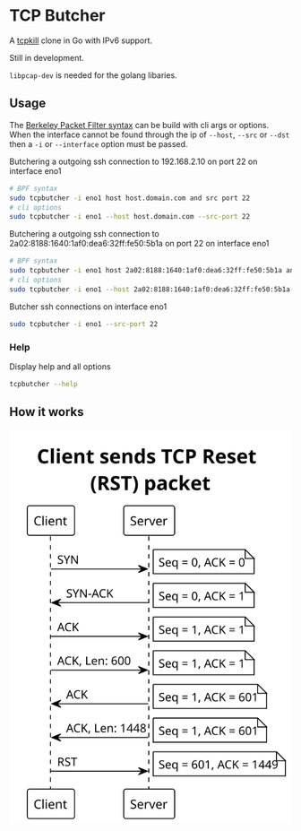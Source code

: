 # TCP Butcher

A [tcpkill](https://en.wikipedia.org/wiki/Tcpkill) clone in Go with IPv6 support.

Still in development.

`libpcap-dev` is needed for the golang libaries.

## Usage

The [Berkeley Packet Filter syntax](https://www.ibm.com/docs/en/qsip/7.4?topic=queries-berkeley-packet-filters) can be build with cli args or options.  
When the interface cannot be found through the ip of `--host`, `--src` or `--dst`
then a `-i` or `--interface` option must be passed.


Butchering a outgoing ssh connection to 192.168.2.10 on port 22 on interface eno1

```bash
# BPF syntax
sudo tcpbutcher -i eno1 host host.domain.com and src port 22
# cli options
sudo tcpbutcher -i eno1 --host host.domain.com --src-port 22
```

Butchering a outgoing ssh connection to 2a02:8188:1640:1af0:dea6:32ff:fe50:5b1a on port 22 on interface eno1

```bash
# BPF syntax
sudo tcpbutcher -i eno1 host 2a02:8188:1640:1af0:dea6:32ff:fe50:5b1a and src port 22
# cli options
sudo tcpbutcher -i eno1 --host 2a02:8188:1640:1af0:dea6:32ff:fe50:5b1a --src-port 22
```

Butcher ssh connections on interface eno1

```bash
sudo tcpbutcher -i eno1 --src-port 22
```

### Help
Display help and all options

```bash
tcpbutcher --help
```

## How it works

![tcp rst](./docs/client-server.svg)
